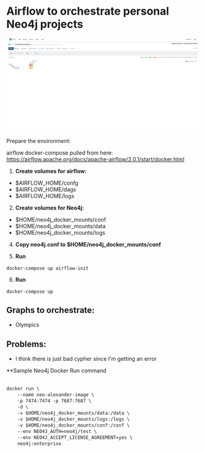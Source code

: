 # Airflow to orchestrate personal Neo4j projects

![](https://github.com/runfourestrun/neo4j-airflow/blob/master/images/img.png)



Prepare the environment: 

airflow docker-compose pulled from here: https://airflow.apache.org/docs/apache-airflow/2.0.1/start/docker.html


1. **Create volumes for airflow:**
* $AIRFLOW_HOME/confg
* $AIRFLOW_HOME/dags
* $AIRFLOW_HOME/logs
2. **Create volumes for Neo4j:**
* $HOME/neo4j_docker_mounts/conf
* $HOME/neo4j_docker_mounts/data
* $HOME/neo4j_docker_mounts/logs

4. **Copy neo4j.conf to $HOME/neo4j_docker_mounts/conf**


5. **Run**
```
docker-compose up airflow-init
```

6. **Run**
```
docker-compose up
```


## Graphs to orchestrate:

* Olympics


## Problems:
* I think there is just bad cypher since I'm getting an error 






**Sample Neo4j Docker Run command

```

docker run \
    --name neo-alexander-image \
    -p 7474:7474 -p 7687:7687 \
    -d \
    -v $HOME/neo4j_docker_mounts/data:/data \
    -v $HOME/neo4j_docker_mounts/logs:/logs \
    -v $HOME/neo4j_docker_mounts/conf:/conf \
    --env NEO4J_AUTH=neo4j/test \
    --env NEO4J_ACCEPT_LICENSE_AGREEMENT=yes \
    neo4j:enterprise
    
  
```


